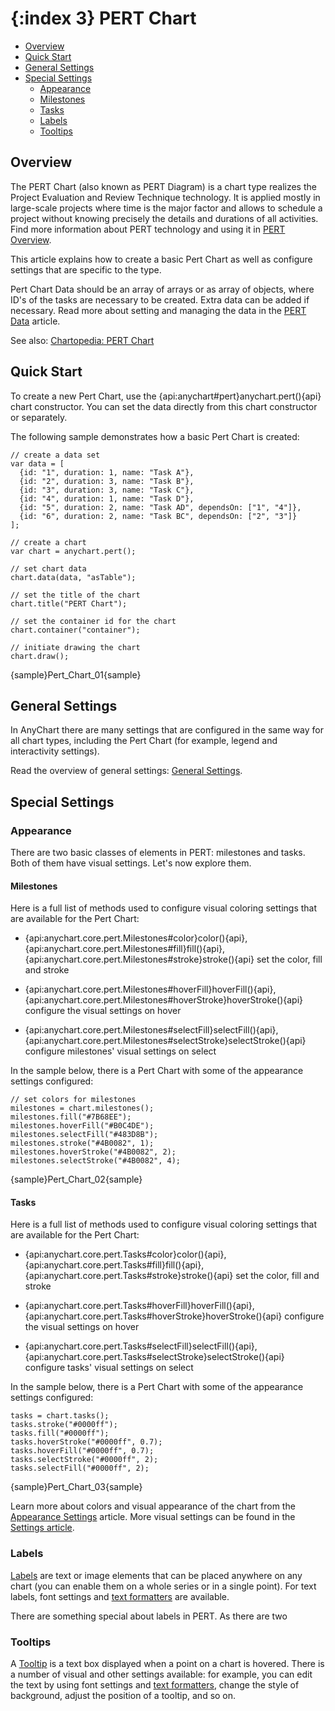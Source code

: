 {:index 3}
PERT Chart
===========

* [Overview](#overview)
* [Quick Start](#quick_start)
* [General Settings](#general_settings)
* [Special Settings](#special_settings)
  * [Appearance](#appearance)
   * [Milestones](#milestones)
   * [Tasks](#tasks)
  * [Labels](#labels)
  * [Tooltips](#tooltips)



## Overview

The PERT Chart (also known as PERT Diagram) is a chart type realizes the Project Evaluation and Review Technique technology. It is applied mostly in large-scale projects where time is the major factor and allows to schedule a project without knowing precisely the details and durations of all activities. Find more information about PERT technology and using it in [PERT Overview](Overview).

This article explains how to create a basic Pert Chart as well as configure settings that are specific to the type. 

Pert Chart Data should be an array of arrays or as array of objects, where ID's of the tasks are necessary to be created. Extra data can be added if necessary. Read more about setting and managing the data in the [PERT Data](Data) article.

See also: <a href="http://www.anychart.com/chartopedia/chart-types/pert-chart/" target="_blank">Chartopedia: PERT Chart</a>

## Quick Start

To create a new Pert Chart, use the {api:anychart#pert}anychart.pert(){api} chart constructor. You can set the data directly from this chart constructor or separately.

The following sample demonstrates how a basic Pert Chart is created:

```
// create a data set
var data = [
  {id: "1", duration: 1, name: "Task A"},
  {id: "2", duration: 3, name: "Task B"},
  {id: "3", duration: 3, name: "Task C"},
  {id: "4", duration: 1, name: "Task D"},
  {id: "5", duration: 2, name: "Task AD", dependsOn: ["1", "4"]},
  {id: "6", duration: 2, name: "Task BC", dependsOn: ["2", "3"]}
];

// create a chart
var chart = anychart.pert();

// set chart data
chart.data(data, "asTable");

// set the title of the chart
chart.title("PERT Chart");

// set the container id for the chart
chart.container("container");

// initiate drawing the chart
chart.draw();
```

{sample}Pert\_Chart\_01{sample}

## General Settings

In AnyChart there are many settings that are configured in the same way for all chart types, including the Pert Chart (for example, legend and interactivity settings).

Read the overview of general settings: [General Settings](General_Settings).

## Special Settings

### Appearance

There are two basic classes of elements in PERT: milestones and tasks. Both of them have visual settings. Let's now explore them.

#### Milestones

Here is a full list of methods used to configure visual coloring settings that are available for the Pert Chart:

* {api:anychart.core.pert.Milestones#color}color(){api}, {api:anychart.core.pert.Milestones#fill}fill(){api}, {api:anychart.core.pert.Milestones#stroke}stroke(){api} set the color, fill and stroke

* {api:anychart.core.pert.Milestones#hoverFill}hoverFill(){api}, {api:anychart.core.pert.Milestones#hoverStroke}hoverStroke(){api} configure the visual settings on hover

* {api:anychart.core.pert.Milestones#selectFill}selectFill(){api}, {api:anychart.core.pert.Milestones#selectStroke}selectStroke(){api} configure milestones' visual settings on select

In the sample below, there is a Pert Chart with some of the appearance settings configured:

```
// set colors for milestones
milestones = chart.milestones();
milestones.fill("#7B68EE");
milestones.hoverFill("#B0C4DE");
milestones.selectFill("#483D8B");
milestones.stroke("#4B0082", 1);
milestones.hoverStroke("#4B0082", 2);
milestones.selectStroke("#4B0082", 4);
```

{sample}Pert\_Chart\_02{sample}

#### Tasks

Here is a full list of methods used to configure visual coloring settings that are available for the Pert Chart:

* {api:anychart.core.pert.Tasks#color}color(){api}, {api:anychart.core.pert.Tasks#fill}fill(){api}, {api:anychart.core.pert.Tasks#stroke}stroke(){api} set the color, fill and stroke

* {api:anychart.core.pert.Tasks#hoverFill}hoverFill(){api}, {api:anychart.core.pert.Tasks#hoverStroke}hoverStroke(){api} configure the visual settings on hover

* {api:anychart.core.pert.Tasks#selectFill}selectFill(){api}, {api:anychart.core.pert.Tasks#selectStroke}selectStroke(){api} configure tasks' visual settings on select

In the sample below, there is a Pert Chart with some of the appearance settings configured:

```
tasks = chart.tasks();
tasks.stroke("#0000ff");
tasks.fill("#0000ff");
tasks.hoverStroke("#0000ff", 0.7);
tasks.hoverFill("#0000ff", 0.7);
tasks.selectStroke("#0000ff", 2);
tasks.selectFill("#0000ff", 2);
```

{sample}Pert\_Chart\_03{sample}


Learn more about colors and visual appearance of the chart from the [Appearance Settings](../Appearance_Settings) article. More visual settings can be found in the [Settings article](Settings).

### Labels

[Labels](../Common_Settings/Labels) are text or image elements that can be placed anywhere on any chart (you can enable them on a whole series or in a single point). For text labels, font settings and [text formatters](../Common_Settings/Text_Formatters) are available.

There are something special about labels in PERT. As there are two 

### Tooltips

A [Tooltip](../Common_Settings/Tooltip) is a text box displayed when a point on a chart is hovered. There is a number of visual and other settings available: for example, you can edit the text by using font settings and [text formatters](../Common_Settings/Text_Formatters), change the style of background, adjust the position of a tooltip, and so on.